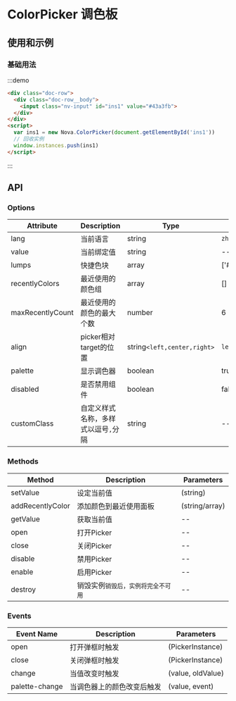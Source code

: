 # ColorPicker 调色板

## 使用和示例

### 基础用法
:::demo
```html
<div class="doc-row">
  <div class="doc-row__body">
    <input class="nv-input" id="ins1" value="#43a3fb">
  </div>  
</div>
<script>
  var ins1 = new Nova.ColorPicker(document.getElementById('ins1'))
  // 回收实例
  window.instances.push(ins1)
</script>  
```
:::


## API

### Options
| Attribute   | Description | Type |  Default Values |
| ----------- | ----------- | ----------- | ----------- |
| lang | 当前语言 | string | `zh-CN`|
| value | 当前绑定值 | string | -- |
| lumps | 快捷色块 | array<color>  | ['#d81e06',...,'#d6204b'] |
| recentlyColors | 最近使用的颜色组 | array<color> | [] |
| maxRecentlyCount | 最近使用的颜色的最大个数 | number | 6 | 
| align | picker相对target的位置 | string`<left,center,right>` | `left` |
| palette | 显示调色器 | boolean | true |
| disabled | 是否禁用组件 | boolean | false |
| customClass | 自定义样式名称，多样式以逗号`,`分隔 | string | -- |


### Methods
| Method  | Description | Parameters |
| ----------- | ----------- | ----------- |
| setValue | 设定当前值 | (string<color>) |
| addRecentlyColor | 添加颜色到最近使用面板 | (string/array)
| getValue | 获取当前值 | -- |
| open | 打开Picker | -- |
| close | 关闭Picker | -- |
| disable | 禁用Picker | -- |
| enable | 启用Picker | -- |
| destroy | 销毁实例`销毁后，实例将完全不可用` | -- |


### Events

| Event Name  | Description | Parameters |
| ----------- | ----------- | ----------- |
| open | 打开弹框时触发 | (PickerInstance) |
| close | 关闭弹框时触发 | (PickerInstance) |
| change | 当值改变时触发| (value, oldValue) |
| palette-change | 当调色器上的颜色改变后触发 | (value, event) |
